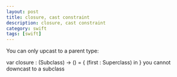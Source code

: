 ```yaml
---
layout: post
title: closure, cast constraint
description: closure, cast constraint
category: swift
tags: [swift]
---
```


You can only upcast to a parent type:

var closure : (Subclass) -> () = {
    (first : Superclass) in
}
you cannot downcast to a subclass
